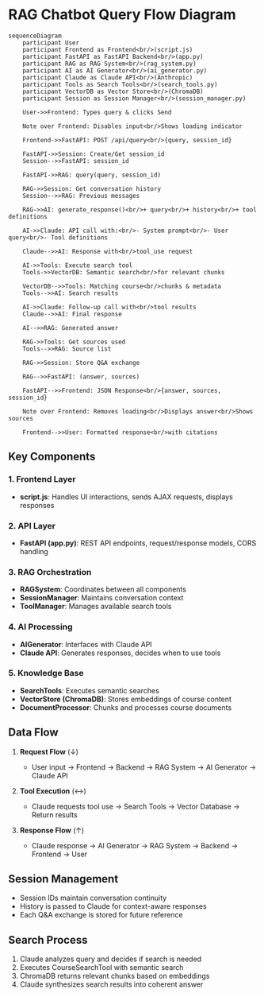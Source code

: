 # RAG Chatbot Query Flow Diagram

```mermaid
sequenceDiagram
    participant User
    participant Frontend as Frontend<br/>(script.js)
    participant FastAPI as FastAPI Backend<br/>(app.py)
    participant RAG as RAG System<br/>(rag_system.py)
    participant AI as AI Generator<br/>(ai_generator.py)
    participant Claude as Claude API<br/>(Anthropic)
    participant Tools as Search Tools<br/>(search_tools.py)
    participant VectorDB as Vector Store<br/>(ChromaDB)
    participant Session as Session Manager<br/>(session_manager.py)

    User->>Frontend: Types query & clicks Send
    
    Note over Frontend: Disables input<br/>Shows loading indicator
    
    Frontend->>FastAPI: POST /api/query<br/>{query, session_id}
    
    FastAPI->>Session: Create/Get session_id
    Session-->>FastAPI: session_id
    
    FastAPI->>RAG: query(query, session_id)
    
    RAG->>Session: Get conversation history
    Session-->>RAG: Previous messages
    
    RAG->>AI: generate_response()<br/>+ query<br/>+ history<br/>+ tool definitions
    
    AI->>Claude: API call with:<br/>- System prompt<br/>- User query<br/>- Tool definitions
    
    Claude-->>AI: Response with<br/>tool_use request
    
    AI->>Tools: Execute search tool
    Tools->>VectorDB: Semantic search<br/>for relevant chunks
    
    VectorDB-->>Tools: Matching course<br/>chunks & metadata
    Tools-->>AI: Search results
    
    AI->>Claude: Follow-up call with<br/>tool results
    Claude-->>AI: Final response
    
    AI-->>RAG: Generated answer
    
    RAG->>Tools: Get sources used
    Tools-->>RAG: Source list
    
    RAG->>Session: Store Q&A exchange
    
    RAG-->>FastAPI: (answer, sources)
    
    FastAPI-->>Frontend: JSON Response<br/>{answer, sources, session_id}
    
    Note over Frontend: Removes loading<br/>Displays answer<br/>Shows sources
    
    Frontend-->>User: Formatted response<br/>with citations
```

## Key Components

### 1. **Frontend Layer**
- **script.js**: Handles UI interactions, sends AJAX requests, displays responses

### 2. **API Layer**
- **FastAPI (app.py)**: REST API endpoints, request/response models, CORS handling

### 3. **RAG Orchestration**
- **RAGSystem**: Coordinates between all components
- **SessionManager**: Maintains conversation context
- **ToolManager**: Manages available search tools

### 4. **AI Processing**
- **AIGenerator**: Interfaces with Claude API
- **Claude API**: Generates responses, decides when to use tools

### 5. **Knowledge Base**
- **SearchTools**: Executes semantic searches
- **VectorStore (ChromaDB)**: Stores embeddings of course content
- **DocumentProcessor**: Chunks and processes course documents

## Data Flow

1. **Request Flow** (↓)
   - User input → Frontend → Backend → RAG System → AI Generator → Claude API

2. **Tool Execution** (↔)
   - Claude requests tool use → Search Tools → Vector Database → Return results

3. **Response Flow** (↑)
   - Claude response → AI Generator → RAG System → Backend → Frontend → User

## Session Management
- Session IDs maintain conversation continuity
- History is passed to Claude for context-aware responses
- Each Q&A exchange is stored for future reference

## Search Process
1. Claude analyzes query and decides if search is needed
2. Executes CourseSearchTool with semantic search
3. ChromaDB returns relevant chunks based on embeddings
4. Claude synthesizes search results into coherent answer